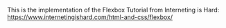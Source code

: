 This is the implementation of the Flexbox Tutorial from Interneting is Hard:
https://www.internetingishard.com/html-and-css/flexbox/
